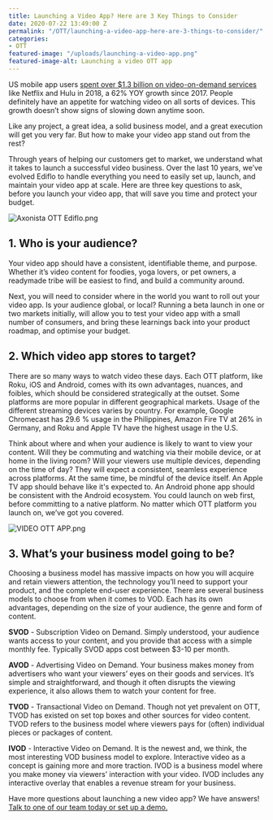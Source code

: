 ```yaml
---
title: Launching a Video App? Here are 3 Key Things to Consider
date: 2020-07-22 13:49:00 Z
permalink: "/OTT/launching-a-video-app-here-are-3-things-to-consider/"
categories:
- OTT
featured-image: "/uploads/launching-a-video-app.png"
featured-image-alt: Launching a video OTT app
---
```


US mobile app users [spent over $1.3 billion on video-on-demand services](https://www.thurrott.com/mobile/198500/report-app-based-video-service-revenues-hit-1-3-billion-in-2018) like Netflix and Hulu in 2018, a 62% YOY growth since 2017. People definitely have an appetite for watching video on all sorts of devices. This growth doesn’t show signs of slowing down anytime soon.

Like any project, a great idea, a solid business model, and a great execution will get you very far. But how to make your video app stand out from the rest?

Through years of helping our customers get to market, we understand what it takes to launch a successful video business. Over the last 10 years, we’ve evolved Ediflo to handle everything you need to easily set up, launch, and maintain your video app at scale. Here are three key questions to ask, before you launch your video app, that will save you time and protect your budget.

![Axonista OTT Ediflo.png](/uploads/Axonista%20OTT%20Ediflo.png)

## **1. Who is your audience?**

Your video app should have a consistent, identifiable theme, and purpose. Whether it’s video content for foodies, yoga lovers, or pet owners, a readymade tribe will be easiest to find, and build a community around.

Next, you will need to consider where in the world you want to roll out your video app. Is your audience global, or local? Running a beta launch in one or two markets initially, will allow you to test your video app with a small number of consumers, and bring these learnings back into your product roadmap, and optimise your budget.

## **2. Which video app stores to target?**

There are so many ways to watch video these days. Each OTT platform, like Roku, iOS and Android, comes with its own advantages, nuances, and foibles, which should be considered strategically at the outset. Some platforms are more popular in different geographical markets. Usage of the different streaming devices varies by country. For example, Google Chromecast has 29.6 % usage in the Philippines, Amazon Fire TV at 26% in Germany, and Roku and Apple TV have the highest usage in the U.S.

Think about where and when your audience is likely to want to view your content. Will they be commuting and watching via their mobile device, or at home in the living room? Will your viewers use multiple devices, depending on the time of day? They will expect a consistent, seamless experience across platforms. At the same time, be mindful of the device itself. An Apple TV app should behave like it's expected to. An Android phone app should be consistent with the Android ecosystem. You could launch on web first, before committing to a native platform. No matter which OTT platform you launch on, we’ve got you covered.

![VIDEO OTT APP.png](/uploads/VIDEO%20OTT%20APP.png)

## **3. What’s your business model going to be?**

Choosing a business model has massive impacts on how you will acquire and retain viewers attention, the technology you’ll need to support your product, and the complete end-user experience. There are several business models to choose from when it comes to VOD. Each has its own advantages, depending on the size of your audience, the genre and form of content.

**SVOD** - Subscription Video on Demand. Simply understood, your audience wants access to your content, and you provide that access with a simple monthly fee. Typically SVOD apps cost between $3-10 per month.

**AVOD** - Advertising Video on Demand. Your business makes money from advertisers who want your viewers’ eyes on their goods and services. It’s simple and straightforward, and though it often disrupts the viewing experience, it also allows them to watch your content for free.

**TVOD** - Transactional Video on Demand. Though not yet prevalent on OTT, TVOD has existed on set top boxes and other sources for video content. TVOD refers to the business model where viewers pays for (often) individual pieces or packages of content.

**IVOD** - Interactive Video on Demand. It is the newest and, we think, the most interesting VOD business model to explore. Interactive video as a concept is gaining more and more traction. IVOD is a business model where you make money via viewers’ interaction with your video. IVOD includes any interactive overlay that enables a revenue stream for your business.

Have more questions about launching a new video app? We have answers! [Talk to one of our team today  or set up a demo.](https://www.axonista.com/demo)
